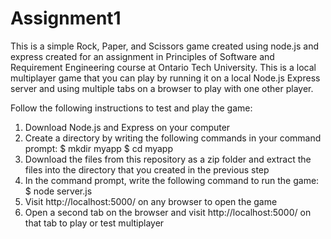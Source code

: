 # Assignment1

This is a simple Rock, Paper, and Scissors game created using node.js and express created for an assignment in Principles of Software and Requirement Engineering course at Ontario Tech University. This is a local multiplayer game that you can play by running it on a local Node.js Express server and using multiple tabs on a browser to play with one other player.

Follow the following instructions to test and play the game:
1. Download Node.js and Express on your computer
2. Create a directory by writing the following commands in your command prompt: 
    $ mkdir myapp
    $ cd myapp
3. Download the files from this repository as a zip folder and extract the files into the directory that you created in the previous step
4. In the command prompt, write the following command to run the game:
    $ node server.js
5. Visit http://localhost:5000/ on any browser to open the game
6. Open a second tab on the browser and visit http://localhost:5000/ on that tab to play or test multiplayer
